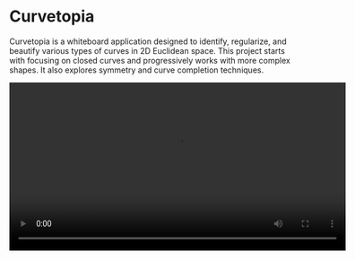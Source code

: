 # Curvetopia
Curvetopia is a whiteboard application designed to identify, regularize, and beautify various types of curves in 2D Euclidean space. This project starts with focusing on closed curves and progressively works with more complex shapes. It also explores symmetry and curve completion techniques.

<video width="600" controls>
  <source src="presentation.mp4" type="video/mp4">
  Your browser does not support the video tag.
</video>